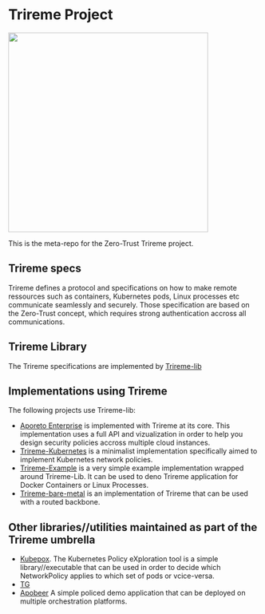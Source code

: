 # Trireme Project

<img src="https://github.com/aporeto-inc/trireme-lib/blob/master/docs/trireme.png" width="400">

This is the meta-repo for the Zero-Trust Trireme project.

## Trireme specs

Trireme defines a protocol and specifications on how to make remote ressources such as containers, Kubernetes pods, Linux processes etc communicate seamlessly and securely.
Those specification are based on the Zero-Trust concept, which requires strong authentication accross all communications.

## Trireme Library

The Trireme specifications are implemented by [Trireme-lib](https://github.com/aporeto-inc/trireme-lib)

## Implementations using Trireme

The following projects use Trireme-lib:

- [Aporeto Enterprise](https://console.aporeto.com) is implemented with Trireme at its core. This implementation uses a full API and vizualization in order to help you design security policies accross multiple cloud instances.
- [Trireme-Kubernetes](https://github.com/aporeto-inc/trireme-kubernetes) is a minimalist implementation specifically aimed to implement Kubernetes network policies.
- [Trireme-Example](https://github.com/aporeto-inc/trireme-example) is a very simple example implementation wrapped around Trireme-Lib. It can be used to deno Trireme application for Docker Containers or Linux Processes.
- [Trireme-bare-metal](https://github.com/aporeto-inc/trireme-bare-metal) is an implementation of Trireme that can be used with a routed backbone.

## Other libraries//utilities maintained as part of the Trireme umbrella

- [Kubepox](https://github.com/aporeto-inc/kubepox). The Kubernetes Policy eXploration tool is a simple library//executable that can be used in order to decide which NetworkPolicy applies to which set of pods or vcice-versa.
- [TG](https://github.com/aporeto-inc/tg)
- [Apobeer](https://github.com/aporeto-inc/apobeer) A simple policed demo application that can be deployed on multiple orchestration platforms.
